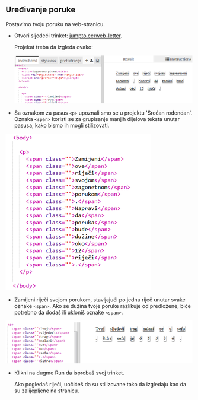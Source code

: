 ## Uređivanje poruke

Postavimo tvoju poruku na veb-stranicu.

+ Otvori sljedeći trinket: <a href="http://jumpto.cc/web-letter" target="_blank">jumpto.cc/web-letter</a>.
    
    Projekat treba da izgleda ovako:
    
    ![screenshot](images/letter-starter.png)

+ Sa oznakom za pasus `<p>` upoznali smo se u projektu 'Srećan rođendan'. Oznaka `<span>` koristi se za grupisanje manjih dijelova teksta unutar pasusa, kako bismo ih mogli stilizovati.

![screenshot](images/letter-placeholder.png)

+ Zamijeni riječi svojom porukom, stavljajući po jednu riječ unutar svake oznake `<span>`. Ako se dužina tvoje poruke razlikuje od predložene, biće potrebno da dodaš ili ukloniš oznake `<span>`. 

![screenshot](images/letter-message.png)

+ Klikni na dugme Run da isprobaš svoj trinket.
    
    Ako pogledaš riječi, uočićeš da su stilizovane tako da izgledaju kao da su zalijepljene na stranicu.